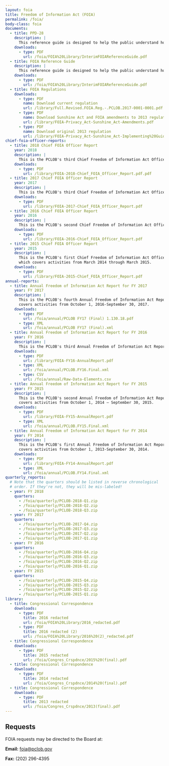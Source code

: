 ```yaml
---
layout: foia
title: Freedom of Information Act (FOIA)
permalink: /foia/
body-class: foia
documents:
  - title: PPD-28
    description: |
      This reference guide is designed to help the public understand how the PCLOB FOIA process works so that the public can be better informed about the operations and activities of the Federal Government.
    downloads:
      - type: PDF
        url: /foia/FOIA%20Library/InterimFOIAReferenceGuide.pdf
  - title: FOIA Reference Guide
    description: |
      This reference guide is designed to help the public understand how the PCLOB FOIA process works so that the public can be better informed about the operations and activities of the Federal Government.
    downloads:
      - type: PDF
        url: /foia/FOIA%20Library/InterimFOIAReferenceGuide.pdf
  - title: FOIA Regulations
    downloads:
      - type: PDF
        name: Download current regulation
        url: /library/Full.Revised.FOIA.Reg.-.PCLOB.2017-0001-0001.pdf
      - type: PDF
        name: Download Sunshine Act and FOIA amendments to 2013 regulation
        url: /library/FOIA-Privacy_Act-Sunshine_Act-Amendments.pdf
      - type: PDF
        name: Download original 2013 regulation
        url: /library/FOIA-Privacy_Act-Sunshine_Act-Implementing%20Guidelines.pdf
chief-foia-officer-reports:
  - title: 2018 Chief FOIA Officer Report
    year: 2018
    description: |
      This is the PCLOB's third Chief Freedom of Information Act Officer Report, which covers activities from March 2017 through March 2018.
    downloads:
      - type: PDF
        url: /library/FOIA-2018-Chief_FOIA_Officer_Report.pdf.pdf
  - title: 2017 Chief FOIA Officer Report
    year: 2017
    description: |
      This is the PCLOB's third Chief Freedom of Information Act Officer Report, which covers activities from March 2016 through March 2017.
    downloads:
      - type: PDF
        url: /library/FOIA-2017-Chief_FOIA_Officer_Report.pdf
  - title: 2016 Chief FOIA Officer Report
    year: 2016
    description: |
      This is the PCLOB's second Chief Freedom of Information Act Officer Report, which covers activities from March 2015 through March 2016.
    downloads:
      - type: PDF
        url: /library/FOIA-2016-Chief_FOIA_Officer_Report.pdf
  - title: 2015 Chief FOIA Officer Report
    year: 2015
    description: |
      This is the PCLOB's first Chief Freedom of Information Act Officer Report,
      which covers activities from March 2014 through March 2015.
    downloads:
      - type: PDF
        url: /library/FOIA-2015-Chief_FOIA_Officer_Report.pdf
annual-reports:
  - title: Annual Freedom of Information Act Report for FY 2017
    year: FY 2017
    description: |
      This is the PCLOB's fourth Annual Freedom of Information Act Report, which
      covers activities from October 1, 2016-September 30, 2017.
    downloads: 
      - type: PDF
        url: /foia/annual/PCLOB FY17 (Final) 1.130.18.pdf
      - type: XML
        url: /foia/annual/PCLOB FY17 (Final).xml
  - title: Annual Freedom of Information Act Report for FY 2016
    year: FY 2016
    description: |
      This is the PCLOB's third Annual Freedom of Information Act Report, which covers activities from October 1, 2015 – September 30, 2016.
    downloads:
      - type: PDF
        url: /library/FOIA-FY16-AnnualReport.pdf
      - type: XML
        url: /foia/annual/PCLOB.FY16.Final.xml
      - type: CSV
        url: /foia/annual/Raw-Data-Elements.csv
  - title: Annual Freedom of Information Act Report for FY 2015
    year: FY 2015
    description: |
      This is the PCLOB's second Annual Freedom of Information Act Report, which
      covers activities from October 1, 2014 – September 30, 2015.
    downloads:
      - type: PDF
        url: /library/FOIA-FY15-AnnualReport.pdf
      - type: XML
        url: /foia/annual/PCLOB.FY15.Final.xml
  - title: Annual Freedom of Information Act Report for FY 2014
    year: FY 2014
    description: |
      This is the PCLOB's first Annual Freedom of Information Act Report, which
      covers activities from October 1, 2013-September 30, 2014.
    downloads:
      - type: PDF
        url: /library/FOIA-FY14-AnnualReport.pdf
      - type: XML
        url: /foia/annual/PCLOB.FY14.Final.xml
quarterly_reports:
  # Note that the quarters should be listed in reverse chronological
  # order. If they're not, they will be mis-labeled!
  - year: FY 2018
    quarters:
      - /foia/quarterly/PCLOB-2018-Q1.zip
      - /foia/quarterly/PCLOB-2018-Q2.zip
      - /foia/quarterly/PCLOB-2018-Q3.zip
  - year: FY 2017
    quarters:
      - /foia/quarterly/PCLOB-2017-Q4.zip
      - /foia/quarterly/PCLOB-2017-Q3.zip
      - /foia/quarterly/PCLOB-2017-Q2.zip
      - /foia/quarterly/PCLOB-2017-Q1.zip
  - year: FY 2016
    quarters:
      - /foia/quarterly/PCLOB-2016-Q4.zip
      - /foia/quarterly/PCLOB-2016-Q3.zip
      - /foia/quarterly/PCLOB-2016-Q2.zip
      - /foia/quarterly/PCLOB-2016-Q1.zip
  - year: FY 2015
    quarters:
      - /foia/quarterly/PCLOB-2015-Q4.zip
      - /foia/quarterly/PCLOB-2015-Q3.zip
      - /foia/quarterly/PCLOB-2015-Q2.zip
      - /foia/quarterly/PCLOB-2015-Q1.zip
library:
  - title: Congressional Correspondence
    downloads:
      - type: PDF
        title: 2016 redacted
        url: /foia/FOIA%20Library/2016_redacted.pdf
      - type: PDF
        title: 2016 redacted (2)
        url: /foia/FOIA%20Library/2016%20(2)_redacted.pdf
  - title: Congressional Correspondence
    downloads:
      - type: PDF
        title: 2015 redacted
        url: /foia/Congres_Crspdnce/2015%20(final).pdf
  - title: Congressional Correspondence
    downloads:
      - type: PDF
        title: 2014 redacted
        url: /foia/Congres_Crspdnce/2014%20(final).pdf
  - title: Congressional Correspondence
    downloads:
      - type: PDF
        title: 2013 redacted
        url: /foia/Congres_Crspdnce/2013(final).pdf
---
```

## Requests

FOIA requests may be directed to the Board at:

**Email:** foia@pclob.gov

**Fax:** (202) 296-4395

